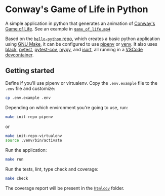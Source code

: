 # Conway's Game of Life in Python

A simple application in python that generates an animation of [Conway's Game of Life](https://en.wikipedia.org/wiki/Conway%27s_Game_of_Life). See an example in [`game_of_life.mp4`](./game_of_life.mp4)

Based on the [`hello-python` repo](https://github.com/julianmateu/hello-python), which creates a basic python application using [GNU Make](https://www.gnu.org/software/make/), it can be configured to use
[pipenv](https://pypi.org/project/pipenv/) or [venv](https://docs.python.org/3/library/venv.html). It also uses
[black](https://pypi.org/project/black/), [pytest](https://pypi.org/project/pytest/),
[pytest-cov](https://pypi.org/project/pytest-cov/), [mypy](https://pypi.org/project/mypy/),
and [isort](https://pypi.org/project/isort/), all running in a
[VSCode devcontainer](https://code.visualstudio.com/docs/devcontainers/containers).

## Getting started
Define if you'll use pipenv or virtualenv. Copy the `.env.example` file to the `.env` file and customize:
```bash
cp .env.example .env
```

Depending on which environment you're going to use, run:
```bash
make init-repo-pipenv
```
or
```bash
make init-repo-virtualenv 
source .venv/bin/activate
```

Run the application:
```bash
make run
```

Run the tests, lint, type check and coverage:
```bash
make check
```

The coverage report will be present in the [`htmlcov`](./htmlcov/) folder.
